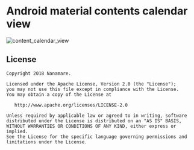 Android material contents calendar view
=======
![content_calendar_view](https://user-images.githubusercontent.com/17498974/49330526-57846880-f5d3-11e8-818a-c1cd3fa14e2e.gif)

License
--------

    Copyright 2018 Nanamare.

    Licensed under the Apache License, Version 2.0 (the "License");
    you may not use this file except in compliance with the License.
    You may obtain a copy of the License at

       http://www.apache.org/licenses/LICENSE-2.0

    Unless required by applicable law or agreed to in writing, software
    distributed under the License is distributed on an "AS IS" BASIS,
    WITHOUT WARRANTIES OR CONDITIONS OF ANY KIND, either express or implied.
    See the License for the specific language governing permissions and
    limitations under the License.
